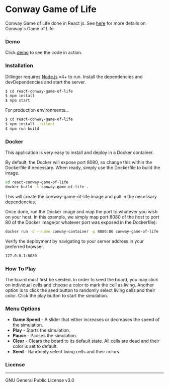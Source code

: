# Conway Game of Life

Conway Game of Life done in React js. See [here](https://en.wikipedia.org/wiki/Conway%27s_Game_of_Life) for more details on Conway's Game of Life.

### Demo
Click [demo](https://game-of-life-conway.herokuapp.com/) to see the code in action.

### Installation

Dillinger requires [Node.js](https://nodejs.org/) v4+ to run.
Install the dependencies and devDependencies and start the server.

```sh
$ cd react-conway-game-of-life
$ npm install
$ npm start
```

For production environments...

```sh
$ cd react-conway-game-of-life
$ npm install --silent
$ npm run build
```

### Docker
This application is very easy to install and deploy in a Docker container.

By default, the Docker will expose port 8080, so change this within the Dockerfile if necessary. When ready, simply use the Dockerfile to build the image.

```sh
cd react-conway-game-of-life
docker build -t conway-game-of-life .
```
This will create the conway-game-of-life image and pull in the necessary dependencies.

Once done, run the Docker image and map the port to whatever you wish on your host. In this example, we simply map port 8080 of the host to port 80 of the Docker image(or whatever port was exposed in the Dockerfile):

```sh
docker run -d --name conway-container -p 8080:80 conway-game-of-life
```

Verify the deployment by navigating to your server address in your preferred browser.

```sh
127.0.0.1:8080
```

### How To Play
The board must first be seeded. In order to seed the board, you may click on individual cells and choose a color to mark the cell as living. Another option is to click the seed button to randomly select living cells and their color. Click the play button to start the simulation.

### Menu Options
- **Game Speed** - A slider that either increases or decreases the speed of the simulation.
- **Play** - Starts the simulation.
- **Pause** - Pauses the simulation.
- **Clear** - Clears the board to its default state. All cells are dead and their color is set to default.
- **Seed** - Randomly select living cells and their colors.

### License
----

GNU General Public License v3.0

